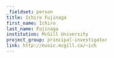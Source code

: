 ```yaml
---
_fieldset: person
title: Ichiro Fujinaga
first_name: Ichiro
last_name: Fujinaga
institution: McGill University
project_group: principal-investigator
link: http://music.mcgill.ca/~ich
---
```

